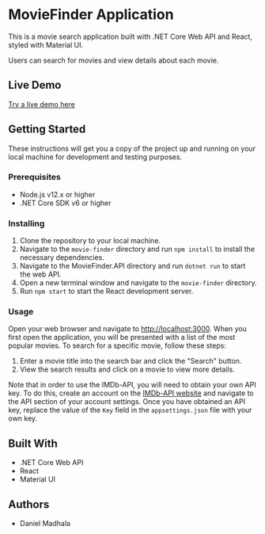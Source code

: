 MovieFinder Application
========================

This is a movie search application built with .NET Core Web API and React, styled with Material UI. 

Users can search for movies and view details about each movie.

Live Demo
---------------
[Try a live demo here ](https://daniel-movie-finder.netlify.app/)

Getting Started
---------------

These instructions will get you a copy of the project up and running on your local machine for development and testing purposes.

### Prerequisites

-   Node.js v12.x or higher
-   .NET Core SDK v6 or higher

### Installing

1.  Clone the repository to your local machine.
2.  Navigate to the `movie-finder` directory and run `npm install` to install the necessary dependencies.
3.  Navigate to the MovieFinder.API directory and run `dotnet run` to start the web API.
4.  Open a new terminal window and navigate to the `movie-finder` directory.
5.  Run `npm start` to start the React development server.

### Usage

Open your web browser and navigate to [http://localhost:3000](http://localhost:3000/). When you first open the application, you will be presented with a list of the most popular movies. To search for a specific movie, follow these steps:

1.  Enter a movie title into the search bar and click the "Search" button.
2.  View the search results and click on a movie to view more details.

Note that in order to use the IMDb-API, you will need to obtain your own API key. To do this, create an account on the [IMDb-API website](https://imdb-api.com/) and navigate to the API section of your account settings. Once you have obtained an API key, replace the value of the `Key` field in the `appsettings.json` file with your own key.

Built With
----------

-   .NET Core Web API
-   React
-   Material UI

Authors
-------

-   Daniel Madhala